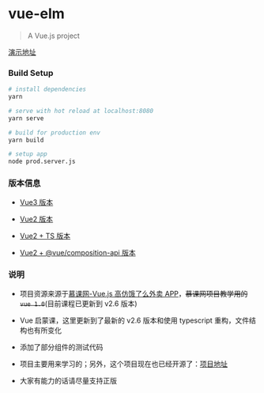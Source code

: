 # vue-elm

> A Vue.js project

[演示地址](http://elm.haledeng.com)

### Build Setup

```bash
# install dependencies
yarn

# serve with hot reload at localhost:8080
yarn serve

# build for production env
yarn build

# setup app
node prod.server.js
```

### 版本信息

- [Vue3 版本](https://github.com/haledc/vue-elm/tree/vue3)

- [Vue2 版本](https://github.com/haledc/vue-elm/tree/vue2)

- [Vue2 + TS 版本](https://github.com/haledc/vue-elm/tree/vue2-ts)

* [Vue2 + @vue/composition-api 版本](https://github.com/haledc/vue-elm/tree/vue2-composition-api)

### 说明

- 项目资源来源于[慕课网-Vue.js 高仿饿了么外卖 APP](https://coding.imooc.com/class/74.html)，~~慕课网项目教学用的`vue 1.0`~~(目前课程已更新到 v2.6 版本)

- Vue 启蒙课，这里更新到了最新的 v2.6 版本和使用 typescript 重构，文件结构也有所变化

- 添加了部分组件的测试代码

- 项目主要用来学习的；另外，这个项目现在也已经开源了：[项目地址](https://github.com/ustbhuangyi/vue-sell)

- 大家有能力的话请尽量支持正版
